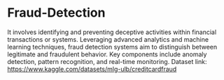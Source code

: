 # Fraud-Detection
It involves identifying and preventing deceptive activities within financial transactions or systems. Leveraging advanced analytics and machine learning techniques, fraud detection systems aim to distinguish between legitimate and fraudulent behavior. Key components include anomaly detection, pattern recognition, and real-time monitoring.
Dataset link: https://www.kaggle.com/datasets/mlg-ulb/creditcardfraud
